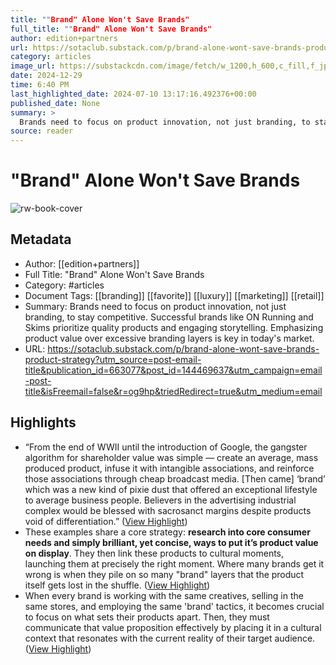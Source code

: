```yaml
---
title: ""Brand" Alone Won't Save Brands"
full_title: ""Brand" Alone Won't Save Brands"
author: edition+partners
url: https://sotaclub.substack.com/p/brand-alone-wont-save-brands-product-strategy?utm_source=post-email-title&publication_id=663077&post_id=144469637&utm_campaign=email-post-title&isFreemail=false&r=og9hp&triedRedirect=true&utm_medium=email
category: articles
image_url: https://substackcdn.com/image/fetch/w_1200,h_600,c_fill,f_jpg,q_auto:good,fl_progressive:steep,g_auto/https%3A%2F%2Fsubstack-post-media.s3.amazonaws.com%2Fpublic%2Fimages%2F71f8f3a8-8e20-47cb-ab45-cd2ca943a169_600x420.gif
date: 2024-12-29
time: 6:40 PM
last_highlighted_date: 2024-07-10 13:17:16.492376+00:00
published_date: None
summary: >
  Brands need to focus on product innovation, not just branding, to stay competitive. Successful brands like ON Running and Skims prioritize quality products and engaging storytelling. Emphasizing product value over excessive branding layers is key in today's market.
source: reader
---
```

# "Brand" Alone Won't Save Brands

![rw-book-cover](https://substackcdn.com/image/fetch/w_1200,h_600,c_fill,f_jpg,q_auto:good,fl_progressive:steep,g_auto/https%3A%2F%2Fsubstack-post-media.s3.amazonaws.com%2Fpublic%2Fimages%2F71f8f3a8-8e20-47cb-ab45-cd2ca943a169_600x420.gif)

## Metadata
- Author: [[edition+partners]]
- Full Title: "Brand" Alone Won't Save Brands
- Category: #articles
- Document Tags: [[branding]] [[favorite]] [[luxury]] [[marketing]] [[retail]] 
- Summary: Brands need to focus on product innovation, not just branding, to stay competitive. Successful brands like ON Running and Skims prioritize quality products and engaging storytelling. Emphasizing product value over excessive branding layers is key in today's market.
- URL: https://sotaclub.substack.com/p/brand-alone-wont-save-brands-product-strategy?utm_source=post-email-title&publication_id=663077&post_id=144469637&utm_campaign=email-post-title&isFreemail=false&r=og9hp&triedRedirect=true&utm_medium=email

## Highlights
- “From the end of WWII until the introduction of Google, the gangster algorithm for shareholder value was simple — create an average, mass produced product, infuse it with intangible associations, and reinforce those associations through cheap broadcast media. [Then came] ‘brand’ which was a new kind of pixie dust that offered an exceptional lifestyle to average business people. Believers in the advertising industrial complex would be blessed with sacrosanct margins despite products void of differentiation.” ([View Highlight](https://read.readwise.io/read/01j2ecgkhwfd36dxzmctt2q4na))
- These examples share a core strategy: **research into core consumer needs and simply brilliant, yet concise, ways to put it’s product value on display**. They then link these products to cultural moments, launching them at precisely the right moment. Where many brands get it wrong is when they pile on so many "brand" layers that the product itself gets lost in the shuffle. ([View Highlight](https://read.readwise.io/read/01j2ecmb1qa6wp8h3az37etmte))
- When every brand is working with the same creatives, selling in the same stores, and employing the same 'brand' tactics, it becomes crucial to focus on what sets their products apart. Then, they must communicate that value proposition effectively by placing it in a cultural context that resonates with the current reality of their target audience. ([View Highlight](https://read.readwise.io/read/01j2ecn0w4abb3dmkt2yd1f5gx))



